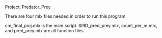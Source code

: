 Project: Predator_Prey

There are four mlx files needed in order to run this program. 

cm_final_proj.mlx is the main script.
SIRD_pred_prey.mlx, count_per_m.mlx, and pred_prey.mlx are all function files.
